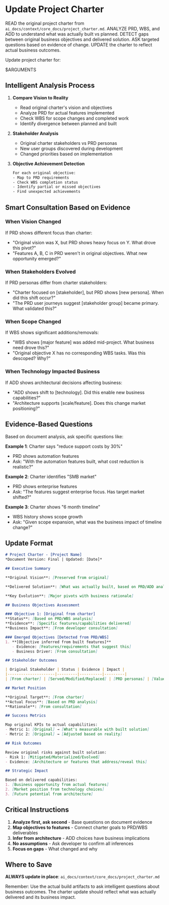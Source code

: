 # Update Project Charter

READ the original project charter from `ai_docs/context/core_docs/project_charter.md`.
ANALYZE PRD, WBS, and ADD to understand what was actually built vs planned.
DETECT gaps between original business objectives and delivered solution.
ASK targeted questions based on evidence of change.
UPDATE the charter to reflect actual business outcomes.

Update project charter for:

$ARGUMENTS

## Intelligent Analysis Process

1. **Compare Vision to Reality**
   - Read original charter's vision and objectives
   - Analyze PRD for actual features implemented
   - Check WBS for scope changes and completed work
   - Identify divergence between planned and built

2. **Stakeholder Analysis**
   - Original charter stakeholders vs PRD personas
   - New user groups discovered during development
   - Changed priorities based on implementation

3. **Objective Achievement Detection**

   ```txt
   For each original objective:
   - Map to PRD requirements
   - Check WBS completion status
   - Identify partial or missed objectives
   - Find unexpected achievements
   ```

## Smart Consultation Based on Evidence

### When Vision Changed

If PRD shows different focus than charter:

- "Original vision was X, but PRD shows heavy focus on Y. What drove this pivot?"
- "Features A, B, C in PRD weren't in original objectives. What new opportunity emerged?"

### When Stakeholders Evolved

If PRD personas differ from charter stakeholders:

- "Charter focused on [stakeholder], but PRD shows [new persona]. When did this shift occur?"
- "The PRD user journeys suggest [stakeholder group] became primary. What validated this?"

### When Scope Changed

If WBS shows significant additions/removals:

- "WBS shows [major feature] was added mid-project. What business need drove this?"
- "Original objective X has no corresponding WBS tasks. Was this descoped? Why?"

### When Technology Impacted Business

If ADD shows architectural decisions affecting business:

- "ADD shows shift to [technology]. Did this enable new business capabilities?"
- "Architecture supports [scale/feature]. Does this change market positioning?"

## Evidence-Based Questions

Based on document analysis, ask specific questions like:

**Example 1**: Charter says "reduce support costs by 30%"

- PRD shows automation features
- Ask: "With the automation features built, what cost reduction is realistic?"

**Example 2**: Charter identifies "SMB market"

- PRD shows enterprise features
- Ask: "The features suggest enterprise focus. Has target market shifted?"

**Example 3**: Charter shows "6 month timeline"

- WBS history shows scope growth
- Ask: "Given scope expansion, what was the business impact of timeline change?"

## Update Format

```markdown
# Project Charter - [Project Name]
*Document Version: Final | Updated: [Date]*

## Executive Summary

**Original Vision**: [Preserved from original]

**Delivered Solution**: [What was actually built, based on PRD/ADD analysis]

**Key Evolution**: [Major pivots with business rationale]

## Business Objectives Assessment

### Objective 1: [Original from charter]
**Status**: [Based on PRD/WBS analysis]
**Evidence**: [Specific features/capabilities delivered]
**Business Impact**: [From developer consultation]

### Emerged Objectives [Detected from PRD/WBS]
1. **[Objective inferred from built features]**
   - Evidence: [Features/requirements that suggest this]
   - Business Driver: [From consultation]

## Stakeholder Outcomes

| Original Stakeholder | Status | Evidence | Impact |
|---------------------|---------|----------|---------|
| [From charter] | [Served/Modified/Replaced] | [PRD personas] | [Value delivered] |

## Market Position

**Original Target**: [From charter]
**Actual Focus**: [Based on PRD analysis]
**Rationale**: [From consultation]

## Success Metrics

Map original KPIs to actual capabilities:
- Metric 1: [Original] → [What's measurable with built solution]
- Metric 2: [Original] → [Adjusted based on reality]

## Risk Outcomes

Review original risks against built solution:
- Risk 1: [Mitigated/Materialized/Evolved]
- Evidence: [Architecture or features that address/reveal this]

## Strategic Impact

Based on delivered capabilities:
1. [Business opportunity from actual features]
2. [Market position from technology choices]
3. [Future potential from architecture]
```

## Critical Instructions

1. **Analyze first, ask second** - Base questions on document evidence
2. **Map objectives to features** - Connect charter goals to PRD/WBS deliverables  
3. **Infer from architecture** - ADD choices have business implications
4. **No assumptions** - Ask developer to confirm all inferences
5. **Focus on gaps** - What changed and why

## Where to Save

**ALWAYS update in place**: `ai_docs/context/core_docs/project_charter.md`

Remember: Use the actual build artifacts to ask intelligent questions about business outcomes. The charter update should reflect what was actually delivered and its business impact.
